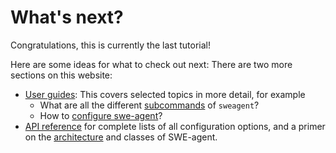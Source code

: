 # What's next?

Congratulations, this is currently the last tutorial!

Here are some ideas for what to check out next: There are two more sections on this website:

* [User guides](../user_guides/index.md): This covers selected topics in more detail, for example
    * What are all the different [subcommands](../usage/cli.md) of `sweagent`?
    * How to [configure swe-agent](../config)?
* [API reference](../api/index.md) for complete lists of all configuration options, and a primer on the [architecture](../reference/architecture.md) and classes of SWE-agent.




